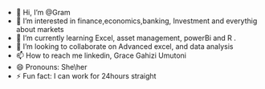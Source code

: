- 👋 Hi, I’m @Gram
- 👀 I’m interested in finance,economics,banking, Investment and everythig about markets 
- 🌱 I’m currently learning Excel, asset management, powerBi and R .
- 💞️ I’m looking to collaborate on Advanced excel, and data analysis
- 📫 How to reach me linkedin, Grace Gahizi Umutoni
- 😄 Pronouns: She\her 
- ⚡ Fun fact: I can work for 24hours straight

<!---
Gram-code204/Gram-code204 is a ✨ special ✨ repository because its `README.md` (this file) appears on your GitHub profile.
You can click the Preview link to take a look at your changes.
--->
